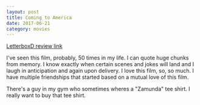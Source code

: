 ```yaml
---
layout: post
title: Coming to America 
date: 2017-06-21
category: movies
---
```

 
[LetterboxD review link](https://letterboxd.com/samarthbhaskar/film/coming-to-america/)

I've seen this film, probably, 50 times in my life. I can quote huge chunks from memory. I know exactly when certain scenes and jokes will land and I laugh in anticipation and again upon delivery. I love this film, so, so much. I have multiple friendships that started based on a mutual love of this film.

There's a guy in my gym who sometimes wheres a "Zamunda" tee shirt. I really want to buy that tee shirt.